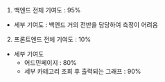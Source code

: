 1. 백엔드 전체 기여도 : 95%
- 세부 기여도 : 백엔드 거의 전반을 담당하여 측정이 어려움
2. 프론트엔드 전체 기여도 : 10%
- 세부 기여도
  * 어드민페이지 : 80%
  * 세부 카테고리 조회 후 출력되는 그래프 : 90%
